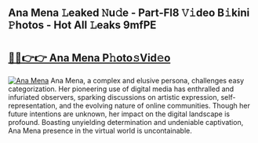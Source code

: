 ## Ana Mena 𝙻eaked 𝙽u𝚍e - Part-Fl8 𝚅𝚒deo B𝚒kini 𝙿hotos - Hot All 𝙻eaks 9mfPE

# <h2><a href="http://ld0t6l3.urlbe.top/?page=Ana+Mena">🔗🔗👉👉 Ana Mena P𝚑oto𝚜Vid𝚎o</a></h2>

[![Ana Mena](https://i.imgur.com/eBuTRDB.gif)](http://ld0t6l3.urlbe.top/?page=Ana+Mena)
Ana Mena, a complex and elusive persona, challenges easy categorization. Her pioneering use of digital media has enthralled and infuriated observers, sparking discussions on artistic expression, self-representation, and the evolving nature of online communities. Though her future intentions are unknown, her impact on the digital landscape is profound. Boasting unyielding determination and undeniable captivation, Ana Mena presence in the virtual world is uncontainable.
